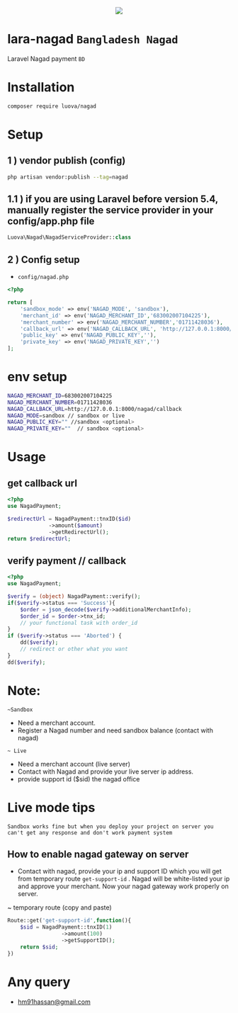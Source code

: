 <p align="center" ><img src="https://raw.githubusercontent.com/code4mk/lara-nagad/master/nagad%20payment.png"></p>

# lara-nagad `Bangladesh Nagad`
Laravel Nagad payment `BD`

# Installation

```bash
composer require luova/nagad
```

# Setup

## 1 ) vendor publish (config)

```bash
php artisan vendor:publish --tag=nagad
```

## 1.1 ) if you are using Laravel before version 5.4, manually register the service provider in your config/app.php file

```php
Luova\Nagad\NagadServiceProvider::class
```

## 2 ) Config setup

* `config/nagad.php`

```php
<?php

return [
    'sandbox_mode' => env('NAGAD_MODE', 'sandbox'),
    'merchant_id' => env('NAGAD_MERCHANT_ID','683002007104225'),
    'merchant_number' => env('NAGAD_MERCHANT_NUMBER','01711428036'),
    'callback_url' => env('NAGAD_CALLBACK_URL', 'http://127.0.0.1:8000/nagad/callback'),
    'public_key' => env('NAGAD_PUBLIC_KEY',''),
    'private_key' => env('NAGAD_PRIVATE_KEY','')
];
```

# env setup

```bash
NAGAD_MERCHANT_ID=683002007104225
NAGAD_MERCHANT_NUMBER=01711428036
NAGAD_CALLBACK_URL=http://127.0.0.1:8000/nagad/callback
NAGAD_MODE=sandbox // sandbox or live
NAGAD_PUBLIC_KEY="" //sandbox <optional>
NAGAD_PRIVATE_KEY=""  // sandbox <optional>
```

# Usage

## get callback url

```php
<?php
use NagadPayment;

$redirectUrl = NagadPayment::tnxID($id)
             ->amount($amount)
             ->getRedirectUrl();
return $redirectUrl;
```

## verify payment // callback

```php
<?php
use NagadPayment;

$verify = (object) NagadPayment::verify();
if($verify->status === 'Success'){
    $order = json_decode($verify->additionalMerchantInfo);
    $order_id = $order->tnx_id;
    // your functional task with order_id
}
if ($verify->status === 'Aborted') {
    dd($verify);
    // redirect or other what you want
}
dd($verify);

```

# Note:

`~Sandbox`

* Need a merchant account.
* Register a Nagad number and need sandbox balance (contact with nagad)

`~ Live`

* Need a merchant account (live server)
* Contact with Nagad and provide your live server ip address.
* provide support id ($sid) the nagad office

# Live mode tips 

`Sandbox works fine but when you deploy your project on server you can't get any response and don't work payment system`

## How to enable nagad gateway on server 

* Contact with nagad, provide your ip and support ID  which you will get from temporary route `get-support-id` . Nagad will be white-listed your ip and approve your merchant. Now your nagad gateway work properly on server.

~ temporary route (copy and paste)

```php
Route::get('get-support-id',function(){
    $sid = NagadPayment::tnxID(1)
                 ->amount(100)
                 ->getSupportID();
    return $sid;
})
```


# Any query

* hm91hassan@gmail.com
